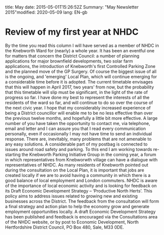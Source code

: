 title: Maydate: 2015-05-01T15:26:52Z
Summary: "May Newsletter 2015"modified: 2020-05-09
lang: EN-gb

# Review of my first year at NHDC
By the time you read this column I will have served as a member of NHDC
in the Knebworth Ward for (nearly) a whole year. It has been an eventful
one for matters that concern the District Council: a number of planning
applications for major brownfield developments, two solar farm
applications, the introduction of Knebworth's first Controlled Parking
Zone and the planned move of the GP Surgery.
Of course the biggest issue of all is the ongoing, and 'emerging' Local
Plan, which will continue emerging for a considerable time before it is
adopted. The current timetable envisages that this will happen in April
2017, two years' from now, but the probability that this timetable will
slip must be significant, in the light of the rate of progress so far.
I have done my best to represent the interests of all the residents of
the ward so far, and will continue to do so over the course of the next
civic year. I hope that my considerably increased experience of being a
District councillor will enable me to be no less effective than over the
previous twelve months, and hopefully a little bit more effective.
A large number of you have taken the opportunity to contact me, via
telephone, email and letter and I can assure you that I read every
communication personally, even if occasionally I may not have time to
send an individual response. There are, inevitably, many problems that
are not amenable to any easy solutions. A considerable part of my
postbag is connected to issues around road safety and parking. To this
end I am working towards re-starting the Knebworth Parking Initiative
Group in the coming year, a forum in which representatives from
Knebworwth village can have a dialogue with representatives of NHDC.
As many residents of Knebworth pointed out during the consultation on
the Local Plan, it is important that jobs are created locally if we are
to avoid having a community in which there is a good balance of local
employment and London commuters. NHDC is aware of the importance of
local economic activity and is looking for feedback on its Draft
Economic Development Strategy – ‘Productive North Herts’. This policy
aims to address issues related to growing new and existing businesses
across the District. The feedback from the consultation will form a
final strategy and action plan to help the economy grow and generate
employment opportunities locally. A draft Economic Development Strategy
has been published and feedback is encouraged via the Consultations area
of the NHDC website, or by post to Economic Development, North
Hertfordshire District Council, PO Box 480, Sale, M33 0DE.
